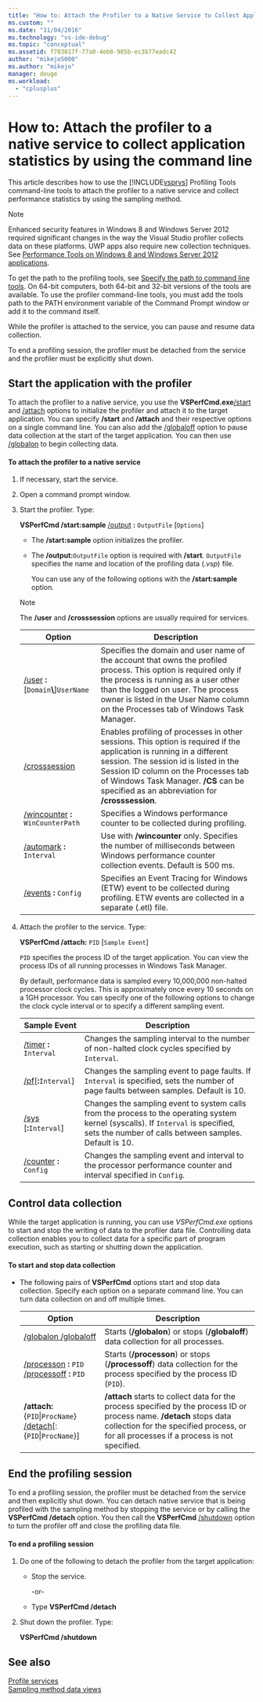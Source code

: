 ```yaml
---
title: "How to: Attach the Profiler to a Native Service to Collect Application Statistics by Using the Command Line | Microsoft Docs"
ms.custom: ""
ms.date: "11/04/2016"
ms.technology: "vs-ide-debug"
ms.topic: "conceptual"
ms.assetid: f783817f-77a0-4eb8-985b-ec3b77eadc42
author: "mikejo5000"
ms.author: "mikejo"
manager: douge
ms.workload: 
  - "cplusplus"
---
```

# How to: Attach the profiler to a native service to collect application statistics by using the command line
This article describes how to use the [!INCLUDE[vsprvs](../code-quality/includes/vsprvs_md.md)] Profiling Tools command-line tools to attach the profiler to a native service and collect performance statistics by using the sampling method.  

> [!NOTE]
>  Enhanced security features in Windows 8 and Windows Server 2012 required significant changes in the way the Visual Studio profiler collects data on these platforms. UWP apps also require new collection techniques. See [Performance Tools on Windows 8 and Windows Server 2012 applications](../profiling/performance-tools-on-windows-8-and-windows-server-2012-applications.md).  
> 
>  To get the path to the profiling tools, see [Specify the path to command line tools](../profiling/specifying-the-path-to-profiling-tools-command-line-tools.md). On 64-bit computers, both 64-bit and 32-bit versions of the tools are available. To use the profiler command-line tools, you must add the tools path to the PATH environment variable of the Command Prompt window or add it to the command itself.  

 While the profiler is attached to the service, you can pause and resume data collection.  

 To end a profiling session, the profiler must be detached from the service and the profiler must be explicitly shut down.  

## Start the application with the profiler  
 To attach the profiler to a native service, you use the **VSPerfCmd.exe**[/start](../profiling/start.md) and [/attach](../profiling/attach.md) options to initialize the profiler and attach it to the target application. You can specify **/start** and **/attach** and their respective options on a single command line. You can also add the [/globaloff](../profiling/globalon-and-globaloff.md) option to pause data collection at the start of the target application. You can then use [/globalon](../profiling/globalon-and-globaloff.md) to begin collecting data.  

#### To attach the profiler to a native service  

1. If necessary, start the service.  

2. Open a command prompt window.  

3. Start the profiler. Type:  

    **VSPerfCmd /start:sample**  [/output](../profiling/output.md) **:** `OutputFile` [`Options`]  

   - The **/start:sample** option initializes the profiler.  

   - The **/output:**`OutputFile` option is required with **/start**. `OutputFile` specifies the name and location of the profiling data (.*vsp*) file.  

     You can use any of the following options with the **/start:sample** option.  

   > [!NOTE]
   >  The **/user** and **/crosssession** options are usually required for services.  

   | Option | Description |
   | - | - |
   | [/user](../profiling/user-vsperfcmd.md) **:**[`Domain`**\\**]`UserName` | Specifies the domain and user name of the account that owns the profiled process. This option is required only if the process is running as a user other than the logged on user. The process owner is listed in the User Name column on the Processes tab of Windows Task Manager. |
   | [/crosssession](../profiling/crosssession.md) | Enables profiling of processes in other sessions. This option is required if the application is running in a different session. The session id is listed in the Session ID column on the Processes tab of Windows Task Manager. **/CS** can be specified as an abbreviation for **/crosssession**. |
   | [/wincounter](../profiling/wincounter.md) **:** `WinCounterPath` | Specifies a Windows performance counter to be collected during profiling. |
   | [/automark](../profiling/automark.md) **:** `Interval` | Use with **/wincounter** only. Specifies the number of milliseconds between Windows performance counter collection events. Default is 500 ms. |
   | [/events](../profiling/events-vsperfcmd.md) **:** `Config` | Specifies an Event Tracing for Windows (ETW) event to be collected during profiling. ETW events are collected in a separate (.etl) file. |


4. Attach the profiler to the service. Type:  

    **VSPerfCmd /attach:** `PID` [`Sample Event`]  

    `PID` specifies the process ID of the target application. You can view the process IDs of all running processes in Windows Task Manager.  

    By default, performance data is sampled every 10,000,000 non-halted processor clock cycles. This is approximately once every 10 seconds on a 1GH processor. You can specify one of the following options to change the clock cycle interval or to specify a different sampling event.  

   |Sample Event|Description|  
   |------------------|-----------------|  
   |[/timer](../profiling/timer.md) **:** `Interval`|Changes the sampling interval to the number of non-halted clock cycles specified by `Interval`.|  
   |[/pf](../profiling/pf.md)[**:**`Interval`]|Changes the sampling event to page faults. If `Interval` is specified, sets the number of page faults between samples. Default is 10.|  
   |[/sys](../profiling/sys-vsperfcmd.md) [**:**`Interval`]|Changes the sampling event to system calls from the process to the operating system kernel (syscalls). If `Interval` is specified, sets the number of calls between samples. Default is 10.|  
   |[/counter](../profiling/counter.md) **:** `Config`|Changes the sampling event and interval to the processor performance counter and interval specified in `Config`.|  

## Control data collection  
 While the target application is running, you can use *VSPerfCmd.exe* options to start and stop the writing of data to the profiler data file. Controlling data collection enables you to collect data for a specific part of program execution, such as starting or shutting down the application.  

#### To start and stop data collection  

-   The following pairs of **VSPerfCmd** options start and stop data collection. Specify each option on a separate command line. You can turn data collection on and off multiple times.  

    |Option|Description|  
    |------------|-----------------|  
    |[/globalon /globaloff](../profiling/globalon-and-globaloff.md)|Starts (**/globalon**) or stops (**/globaloff**) data collection for all processes.|  
    |[/processon](../profiling/processon-and-processoff.md) **:** `PID` [/processoff](../profiling/processon-and-processoff.md) **:** `PID`|Starts (**/processon**) or stops (**/processoff**) data collection for the process specified by the process ID (`PID`).|  
    |**/attach:** {`PID`&#124;`ProcName`} [/detach](../profiling/detach.md)[:{`PID`&#124;`ProcName`}]|**/attach** starts to collect data for the process specified by the process ID or process name. **/detach** stops data collection for the specified process, or for all processes if a process is not specified.|  

## End the profiling session  
 To end a profiling session, the profiler must be detached from the service and then explicitly shut down. You can detach native service that is being profiled with the sampling method by stopping the service or by calling the **VSPerfCmd /detach** option. You then call the **VSPerfCmd** [/shutdown](../profiling/shutdown.md) option to turn the profiler off and close the profiling data file.  

#### To end a profiling session  

1.  Do one of the following to detach the profiler from the target application:  

    -   Stop the service.  

         -or-  

    -   Type **VSPerfCmd /detach**  

2.  Shut down the profiler. Type:  

     **VSPerfCmd /shutdown**  

## See also  
 [Profile services](../profiling/command-line-profiling-of-services.md)   
 [Sampling method data views](../profiling/profiler-sampling-method-data-views.md)